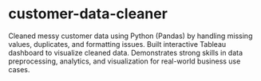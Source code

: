 # customer-data-cleaner
Cleaned messy customer data using Python (Pandas) by handling missing values, duplicates, and formatting issues. Built interactive Tableau dashboard to visualize cleaned data. Demonstrates strong skills in data preprocessing, analytics, and visualization for real-world business use cases.
